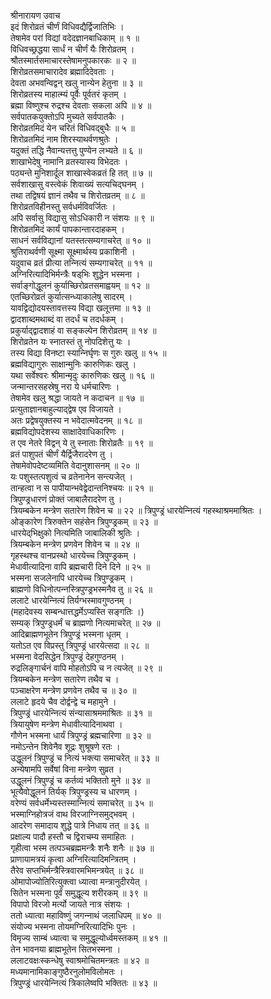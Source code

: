 श्रीनारायण उवाच  
इदं शिरोव्रतं चीर्णं विधिवद्यैर्द्विजातिभिः ।  
तेषामेव परां विद्यां वदेदज्ञानबाधिकाम् ॥ १ ॥  
विधिवच्छ्रद्धया सार्धं न चीर्णं यैः शिरोव्रतम् ।  
श्रौतस्मार्तसमाचारस्तेषामनुपकारकः ॥ २ ॥  
शिरोव्रतसमाचारादेव ब्रह्मादिदेवताः ।  
देवता अभवन्विद्वन् खलु नान्येन हेतुना ॥ ३ ॥  
शिरोव्रतस्य माहात्म्यं पूर्वैः पूर्वतरं कृतम् ।  
ब्रह्मा विष्णुश्च रुद्रश्च देवताः सकला अपि ॥ ४ ॥  
सर्वपातकयुक्तोऽपि मुच्यते सर्वपातकैः ।  
शिरोव्रतमिदं येन चरितं विधिवद्‌बुधैः ॥ ५ ॥  
शिरोव्रतमिदं नाम शिरस्याथर्वणश्रुतेः ।  
यदुक्तं तद्धि नैवान्यत्तत्तु पुण्येन लभ्यते ॥ ६ ॥  
शाखाभेदेषु नामानि व्रतस्यास्य विभेदतः ।  
पठ्यन्ते मुनिशार्दूल शाखास्वेकव्रतं हि तत् ॥ ७ ॥  
सर्वशाखासु वस्त्वेकं शिवाख्यं सत्यचिद्‌घनम् ।  
तथा तद्विषयं ज्ञानं तथैव च शिरोतव्रतम् ॥ ८ ॥  
शिरोव्रतविहीनस्तु सर्वधर्मविवर्जितः ।  
अपि सर्वासु विद्यासु सोऽधिकारी न संशयः ॥ ९ ॥  
शिरोव्रतमिदं कार्यं पापकान्तारदाहकम् ।  
साधनं सर्वविद्यानां यतस्तत्सम्यगाचरेत् ॥ १० ॥  
श्रुतिराथर्वणी सूक्ष्मा सूक्ष्मार्थस्य प्रकाशिनी ।  
यदुवाच व्रतं प्रीत्या तन्‍नित्यं सम्यगाचरेत् ॥ ११ ॥  
अग्निरित्यादिभिर्मन्त्रैः षड्‌भिः शुद्धेन भस्मना ।  
सर्वाङ्‌गोद्धूलनं कुर्याच्छिरोव्रतसमाह्वयम् ॥ १२ ॥  
एतच्छिरोव्रतं कुर्यात्सन्ध्याकालेषु सादरम् ।  
यावद्विद्योदयस्तावत्तस्य विद्या खलूत्तमा ॥ १३ ॥  
द्वादशाब्दमथाब्दं वा तदर्धं च तदर्धकम् ।  
प्रकुर्याद्‌द्वादशाहं वा सङ्‌कल्पेन शिरोव्रतम् ॥ १४ ॥  
शिरोव्रतेन यः स्नातस्तं तु नोपदिशेत्तु यः ।  
तस्य विद्या विनष्टा स्यान्‍निर्घृणः स गुरुः खलु ॥ १५ ॥  
ब्रह्मविद्यागुरुः साक्षान्मुनिः कारुणिकः खलु ।  
यथा सर्वेश्वरः श्रीमान्मृदुः कारुणिकः खलु ॥ १६ ॥  
जन्मान्तरसहस्रेषु नरा ये धर्मचारिणः ।  
तेषामेव खलु श्रद्धा जायते न कदाचन ॥ १७ ॥  
प्रत्युताज्ञानबाहुल्याद्‌द्वेष एव विजायते ।  
अतः प्रद्वेषयुक्तस्य न भवेदात्मवेदनम् ॥ १८ ॥  
ब्रह्मविद्योपदेशस्य साक्षादेवाधिकारिणः ।  
त एव नेतरे विद्वन् ये तु स्नाताः शिरोव्रतैः ॥ १९ ॥  
व्रतं पाशुपतं चीर्णं यैर्द्विजैरादरेण तु ।  
तेषामेवोपदेष्टव्यमिति वेदानुशासनम् ॥ २० ॥  
यः पशुस्तत्पशुत्वं च व्रतेनानेन सन्त्यजेत् ।  
तान्हत्वा न स पापीयान्भवेद्वेदान्तनिश्चयः ॥ २१ ॥  
त्रिपुण्ड्रधारणं प्रोक्तं जाबालैरादरेण तु ।  
त्रियम्बकेन मन्त्रेण सतारेण शिवेन च ॥ २२ ॥
त्रिपुण्ड्रं धारयेन्‍नित्यं गहस्थाश्रममाश्रितः ।  
ओङ्‌कारेण त्रिरुक्तेन सहंसेन त्रिपुण्ड्रकम् ॥ २३ ॥  
धारयेद्‌‍भिक्षुको नित्यमिति जाबालिकी श्रुतिः ।  
त्रियम्बकेन मन्त्रेण प्रणवेन शिवेन च ॥ २४ ॥  
गृहस्थश्च वानप्रस्थो धारयेच्च त्रिपुण्ड्रकम् ।  
मेधावीत्यादिना वापि ब्रह्मचारी दिने दिने ॥ २५ ॥  
भस्मना सजलेनापि धारयेच्च त्रिपुण्ड्रकम् ।  
ब्राह्मणो विधिनोत्पन्‍नस्त्रिपुण्ड्रभस्मनैव तु ॥ २६ ॥  
ललाटे धारयेन्‍नित्यं तिर्यग्भस्मावगुण्ठनम् ।  
(महादेवस्य सम्बन्धात्तद्धर्मेऽप्यस्ति सङ्‌गतिः ।)  
सम्यक् त्रिपुण्ड्रधर्मं च ब्राह्मणो नित्यमाचरेत् ॥ २७ ॥  
आदिब्राह्मणभूतेन त्रिपुण्ड्रं भस्मना धृतम् ।  
यतोऽत एव विप्रस्तु त्रिपुण्ड्रं धारयेत्सदा ॥ २८ ॥  
भस्मना वेदसिद्धेन त्रिपुण्ड्रं देहगुण्ठनम् ।  
रुद्रलिङ्‌गार्चनं वापि मोहतोऽपि च न त्यजेत् ॥ २९ ॥  
त्रियम्बकेन मन्त्रेण सतारेण तथैव च ।  
पञ्चाक्षरेण मन्त्रेण प्रणवेन तथैव च ॥ ३० ॥  
ललाटे हृदये चैव दोर्द्वन्द्वे च महामुने ।  
त्रिपुण्ड्रं धारयेन्‍नित्यं संन्यासाश्रममाश्रितः ॥ ३१ ॥  
त्रियायुषेण मन्त्रेण मेधावीत्यादिनाथवा ।  
गौणेन भस्मना धार्यं त्रिपुण्ड्रं ब्रह्मचारिणा ॥ ३२ ॥  
नमोऽन्तेन शिवेनैव शूद्रः शुश्रूषणे रतः ।  
उद्धूलनं त्रिपुण्ड्रं च नित्यं भक्त्या समाचरेत् ॥ ३३ ॥  
अन्येषामपि सर्वेषां विना मन्त्रेण सुव्रत ।  
उद्धूलनं त्रिपुण्ड्रं च कर्तव्यं भक्तितो मुने ॥ ३४ ॥  
भूत्यैवोद्धूलनं तिर्यक् त्रिपुण्ड्रस्य च धारणम् ।  
वरेण्यं सर्वधर्मेभ्यस्तस्मान्‍नित्यं समाचरेत् ॥ ३५ ॥  
भस्माग्निहोत्रजं वाथ विरजाग्निसमुद्‍भवम् ।  
आदरेण समादाय शुद्धे पात्रे निधाय तत् ॥ ३६ ॥  
प्रक्षाल्य पादौ हस्तौ च द्विराचम्य समाहितः ।  
गृहीत्वा भस्म तत्पञ्चब्रह्ममन्त्रैः शनैः शनैः ॥ ३७ ॥  
प्राणायामत्रयं कृत्वा अग्निरित्यादिमन्त्रितम् ।  
तैरेव सप्तभिर्मन्त्रैस्त्रिवारमभिमन्त्रयेत् ॥ ३८ ॥  
ओमापोज्योतिरित्युक्त्वा ध्यात्वा मन्त्रानुदीरयेत् ।  
सितेन भस्मना पूर्वं समुद्धूल्य शरीरकम् ॥ ३९ ॥  
विपापो विरजो मर्त्यो जायते नात्र संशयः ।  
ततो ध्यात्वा महाविष्णुं जगन्‍नाथं जलाधिपम् ॥ ४० ॥  
संयोज्य भस्मना तोयमग्निरित्यादिभिः पुनः ।  
विमृज्य साम्बं ध्यात्वा च समुद्धूल्योर्ध्वमस्तकम् ॥ ४१ ॥  
तेन भावनया ब्राह्मभूतेन सितभस्मना ।  
ललाटवक्षःस्कन्धेषु स्वाश्रमोचितमन्त्रतः ॥ ४२ ॥  
मध्यमानामिकाङ्‌गुष्ठैरनुलोमविलोमतः ।  
त्रिपुण्ड्रं धारयेन्‍नित्यं त्रिकालेष्वपि भक्तितः ॥ ४३ ॥
